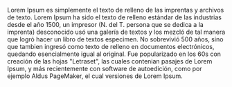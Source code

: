 Lorem Ipsum es simplemente el texto de relleno de las imprentas y archivos de texto. Lorem Ipsum ha sido el texto de relleno estándar de las industrias desde el año 1500, 
un impresor (N. del T. persona que se dedica a la imprenta) desconocido usó una galería de textos y los mezcló de tal manera que logró hacer un libro de textos especimen. No 
sobrevivió 500 años, sino que tambien ingresó como texto de relleno en documentos electrónicos, quedando esencialmente igual al original. Fue popularizado en los 60s con 
creación de las hojas "Letraset", las cuales contenian pasajes de Lorem Ipsum, y más recientemente con software de autoedición, como por ejemplo Aldus PageMaker, el cual 
versiones de Lorem Ipsum.
   